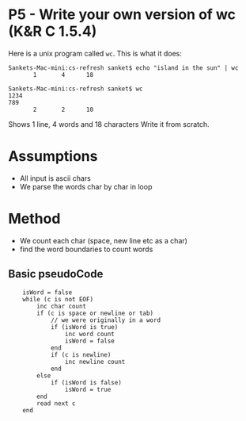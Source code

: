 # P5 - Write your own version of wc (K&R C 1.5.4)
Here is a unix program called `wc`. This is what it does:
```
Sankets-Mac-mini:cs-refresh sanket$ echo "island in the sun" | wc
       1       4      18

Sankets-Mac-mini:cs-refresh sanket$ wc
1234
789
       2       2      10
```
Shows 1 line, 4 words and 18 characters
Write it from scratch.

# Assumptions
* All input is ascii chars
* We parse the words char by char in loop

# Method
* We count each char (space, new line etc as a char)
* find the word boundaries to count words

## Basic pseudoCode
```
    isWord = false
    while (c is not EOF)
        inc char count
        if (c is space or newline or tab)
            // we were originally in a word
            if (isWord is true)
                inc word count
                isWord = false
            end
            if (c is newline)
                inc newline count
            end
        else
            if (isWord is false)
                isWord = true
        end
        read next c
    end
```